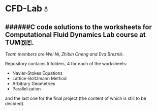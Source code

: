# CFD-Lab :droplet:
######C code solutions to the worksheets for Computational Fluid Dynamics Lab course at TUM:de:.
---
*Team members are Wei Ni, Zhibin Cheng and Eva Breznik.*

Repository contains 5 folders, 4 for each of the worksheets:
* Navier-Stokes Equations
* Lattice-Boltzmann Method
* Arbitrary Geometries
* Parallelization

and the last one for the final project (the content of which is still to be decided).
